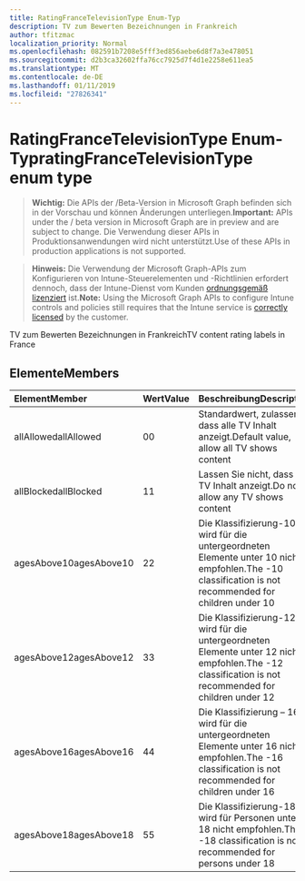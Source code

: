 ```yaml
---
title: RatingFranceTelevisionType Enum-Typ
description: TV zum Bewerten Bezeichnungen in Frankreich
author: tfitzmac
localization_priority: Normal
ms.openlocfilehash: 082591b7208e5fff3ed856aebe6d8f7a3e478051
ms.sourcegitcommit: d2b3ca32602ffa76cc7925d7f4d1e2258e611ea5
ms.translationtype: MT
ms.contentlocale: de-DE
ms.lasthandoff: 01/11/2019
ms.locfileid: "27826341"
---
```

# <a name="ratingfrancetelevisiontype-enum-type"></a><span data-ttu-id="ec1f8-103">RatingFranceTelevisionType Enum-Typ</span><span class="sxs-lookup"><span data-stu-id="ec1f8-103">ratingFranceTelevisionType enum type</span></span>

> <span data-ttu-id="ec1f8-104">**Wichtig:** Die APIs der /Beta-Version in Microsoft Graph befinden sich in der Vorschau und können Änderungen unterliegen.</span><span class="sxs-lookup"><span data-stu-id="ec1f8-104">**Important:** APIs under the / beta version in Microsoft Graph are in preview and are subject to change.</span></span> <span data-ttu-id="ec1f8-105">Die Verwendung dieser APIs in Produktionsanwendungen wird nicht unterstützt.</span><span class="sxs-lookup"><span data-stu-id="ec1f8-105">Use of these APIs in production applications is not supported.</span></span>

> <span data-ttu-id="ec1f8-106">**Hinweis:** Die Verwendung der Microsoft Graph-APIs zum Konfigurieren von Intune-Steuerelementen und -Richtlinien erfordert dennoch, dass der Intune-Dienst vom Kunden [ordnungsgemäß lizenziert](https://go.microsoft.com/fwlink/?linkid=839381) ist.</span><span class="sxs-lookup"><span data-stu-id="ec1f8-106">**Note:** Using the Microsoft Graph APIs to configure Intune controls and policies still requires that the Intune service is [correctly licensed](https://go.microsoft.com/fwlink/?linkid=839381) by the customer.</span></span>

<span data-ttu-id="ec1f8-107">TV zum Bewerten Bezeichnungen in Frankreich</span><span class="sxs-lookup"><span data-stu-id="ec1f8-107">TV content rating labels in France</span></span>
## <a name="members"></a><span data-ttu-id="ec1f8-108">Elemente</span><span class="sxs-lookup"><span data-stu-id="ec1f8-108">Members</span></span>
|<span data-ttu-id="ec1f8-109">Element</span><span class="sxs-lookup"><span data-stu-id="ec1f8-109">Member</span></span>|<span data-ttu-id="ec1f8-110">Wert</span><span class="sxs-lookup"><span data-stu-id="ec1f8-110">Value</span></span>|<span data-ttu-id="ec1f8-111">Beschreibung</span><span class="sxs-lookup"><span data-stu-id="ec1f8-111">Description</span></span>|
|:---|:---|:---|
|<span data-ttu-id="ec1f8-112">allAllowed</span><span class="sxs-lookup"><span data-stu-id="ec1f8-112">allAllowed</span></span>|<span data-ttu-id="ec1f8-113">0</span><span class="sxs-lookup"><span data-stu-id="ec1f8-113">0</span></span>|<span data-ttu-id="ec1f8-114">Standardwert, zulassen, dass alle TV Inhalt anzeigt.</span><span class="sxs-lookup"><span data-stu-id="ec1f8-114">Default value, allow all TV shows content</span></span>|
|<span data-ttu-id="ec1f8-115">allBlocked</span><span class="sxs-lookup"><span data-stu-id="ec1f8-115">allBlocked</span></span>|<span data-ttu-id="ec1f8-116">1</span><span class="sxs-lookup"><span data-stu-id="ec1f8-116">1</span></span>|<span data-ttu-id="ec1f8-117">Lassen Sie nicht, dass alle TV Inhalt anzeigt.</span><span class="sxs-lookup"><span data-stu-id="ec1f8-117">Do not allow any TV shows content</span></span>|
|<span data-ttu-id="ec1f8-118">agesAbove10</span><span class="sxs-lookup"><span data-stu-id="ec1f8-118">agesAbove10</span></span>|<span data-ttu-id="ec1f8-119">2</span><span class="sxs-lookup"><span data-stu-id="ec1f8-119">2</span></span>|<span data-ttu-id="ec1f8-120">Die Klassifizierung-10 wird für die untergeordneten Elemente unter 10 nicht empfohlen.</span><span class="sxs-lookup"><span data-stu-id="ec1f8-120">The -10 classification is not recommended for children under 10</span></span>|
|<span data-ttu-id="ec1f8-121">agesAbove12</span><span class="sxs-lookup"><span data-stu-id="ec1f8-121">agesAbove12</span></span>|<span data-ttu-id="ec1f8-122">3</span><span class="sxs-lookup"><span data-stu-id="ec1f8-122">3</span></span>|<span data-ttu-id="ec1f8-123">Die Klassifizierung-12 wird für die untergeordneten Elemente unter 12 nicht empfohlen.</span><span class="sxs-lookup"><span data-stu-id="ec1f8-123">The -12 classification is not recommended for children under 12</span></span>|
|<span data-ttu-id="ec1f8-124">agesAbove16</span><span class="sxs-lookup"><span data-stu-id="ec1f8-124">agesAbove16</span></span>|<span data-ttu-id="ec1f8-125">4</span><span class="sxs-lookup"><span data-stu-id="ec1f8-125">4</span></span>|<span data-ttu-id="ec1f8-126">Die Klassifizierung – 16 wird für die untergeordneten Elemente unter 16 nicht empfohlen.</span><span class="sxs-lookup"><span data-stu-id="ec1f8-126">The -16 classification is not recommended for children under 16</span></span>|
|<span data-ttu-id="ec1f8-127">agesAbove18</span><span class="sxs-lookup"><span data-stu-id="ec1f8-127">agesAbove18</span></span>|<span data-ttu-id="ec1f8-128">5</span><span class="sxs-lookup"><span data-stu-id="ec1f8-128">5</span></span>|<span data-ttu-id="ec1f8-129">Die Klassifizierung-18 wird für Personen unter 18 nicht empfohlen.</span><span class="sxs-lookup"><span data-stu-id="ec1f8-129">The -18 classification is not recommended for persons under 18</span></span>|





